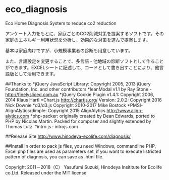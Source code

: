 # eco_diagnosis
Eco Home Diagnosis System to reduce co2 reduction

アンケート入力をもとに、家庭ごとのCO2削減対策を提案するソフトです。その家庭のエネルギー利用状況を分析し、効果的な対策を選んで提案します。

基本は家庭向けですが、小規模事業者の診断も用意しています。

また、言語設定を変更することで、多言語・他地域の診断ソフトとして作ることができます。EXCELシートに記述して、コードとして書き出すことにより、他言語版として活用できます。

##Thanks to 
*jQuery JavaScript Library: Copyright 2005, 2013 jQuery Foundation, Inc. and other contributors
*leanModal v1.1 by Ray Stone - http://finelysliced.com.au
*jQuery Cookie Plugin v1.4.1: Copyright 2006, 2014 Klaus Hartl
*Chart.js http://chartjs.org/ Version: 2.0.2: Copyright 2016 Nick Downie
*d3/d3.js Copyright 2010-2017 Mike Bostock
*PMSI-AlignAlytics/dimple: Copyright 2015 AlignAlytics http://www.align-alytics.com
*php-packer: originally created by Dean Edwards, ported to PHP by Nicolas Martin. Packed for composer and slightly extended by Thomas Lutz.
*intro.js : introjs.com
 
##Release Site
http://www.hinodeya-ecolife.com/diagnosis/

##Install
In order to pack js files, you need Windows, commandline PHP, Excel
php files are used as parameters set, if you want to execute listricted pattern of diagnosis, you can save as .html file.

Copyright 2011－2018（C） Yasufumi Suzuki, Hinodeya Insititute for Ecolife co.Ltd.
Released under the MIT license




